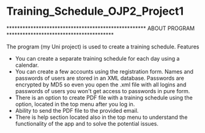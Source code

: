 # Training_Schedule_OJP2_Project1
**************************************************** ABOUT PROGRAM ****************************************

The program (my Uni project) is used to create a training schedule.
Features
- You can create a separate training schedule for each day using a calendar. 
- You can create a few accounts using the registration form. Names and passwords of users are stored in an XML database. Passwords are encrypted by MD5 so even you open the .xml file with all logins and passwords of users you won't get access to passwords in pure form. 
- There is an option to create PDF file with a training schedule using the option, located in the top menu after you log in. 
- Ability to send the PDF file to the provided email. 
- There is help section located also in the top menu to understand the functionality of the app and to solve the potential issues.
